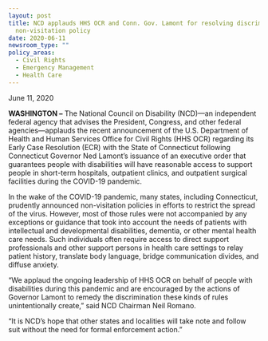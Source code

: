 ```yaml
---
layout: post
title: NCD applauds HHS OCR and Conn. Gov. Lamont for resolving discriminatory
  non-visitation policy
date: 2020-06-11
newsroom_type: ""
policy_areas:
  - Civil Rights
  - Emergency Management
  - Health Care
---
```

June 11, 2020

**WASHINGTON –** The National Council on Disability (NCD)—an independent federal agency that advises the President, Congress, and other federal agencies—applauds the recent announcement of the U.S. Department of Health and Human Services Office for Civil Rights (HHS OCR) regarding its Early Case Resolution (ECR) with the State of Connecticut following Connecticut Governor Ned Lamont’s issuance of an executive order that guarantees people with disabilities will have reasonable access to support people in short-term hospitals, outpatient clinics, and outpatient surgical facilities during the COVID-19 pandemic.

In the wake of the COVID-19 pandemic, many states, including Connecticut, prudently announced non-visitation policies in efforts to restrict the spread of the virus. However, most of those rules were not accompanied by any exceptions or guidance that took into account the needs of patients with intellectual and developmental disabilities, dementia, or other mental health care needs. Such individuals often require access to direct support professionals and other support persons in health care settings to relay patient history, translate body language, bridge communication divides, and diffuse anxiety.

“We applaud the ongoing leadership of HHS OCR on behalf of people with disabilities during this pandemic and are encouraged by the actions of Governor Lamont to remedy the discrimination these kinds of rules unintentionally create,” said NCD Chairman Neil Romano.

“It is NCD’s hope that other states and localities will take note and follow suit without the need for formal enforcement action.”